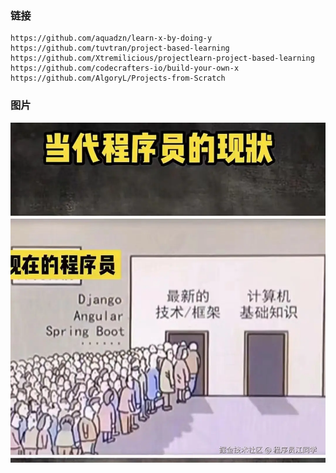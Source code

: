 ### 链接

```
https://github.com/aquadzn/learn-x-by-doing-y
https://github.com/tuvtran/project-based-learning
https://github.com/Xtremilicious/projectlearn-project-based-learning
https://github.com/codecrafters-io/build-your-own-x
https://github.com/AlgoryL/Projects-from-Scratch
```



### 图片

![img](assets/f801e1b1bffb4139882c0ebe654e0b8ctplv-73owjymdk6-jj-mark-v100005o6Y6YeR5oqA5pyv56S-5Yy6IEAg56iL5bqP5ZGY5rGf5ZCM5a2mq75.png)